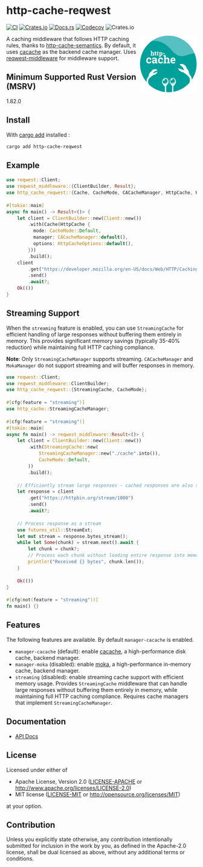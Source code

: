 # http-cache-reqwest

[![CI](https://img.shields.io/github/actions/workflow/status/06chaynes/http-cache/http-cache-reqwest.yml?label=CI&style=for-the-badge)](https://github.com/06chaynes/http-cache/actions/workflows/http-cache-reqwest.yml)
[![Crates.io](https://img.shields.io/crates/v/http-cache-reqwest?style=for-the-badge)](https://crates.io/crates/http-cache-reqwest)
[![Docs.rs](https://img.shields.io/docsrs/http-cache-reqwest?style=for-the-badge)](https://docs.rs/http-cache-reqwest)
[![Codecov](https://img.shields.io/codecov/c/github/06chaynes/http-cache?style=for-the-badge)](https://app.codecov.io/gh/06chaynes/http-cache)
![Crates.io](https://img.shields.io/crates/l/http-cache-reqwest?style=for-the-badge)

<img class="logo" align="right" src="https://raw.githubusercontent.com/06chaynes/http-cache/main/.assets/images/http-cache_logo_bluegreen.svg" height="150px" alt="the http-cache logo">

A caching middleware that follows HTTP caching rules,
thanks to [http-cache-semantics](https://github.com/kornelski/rusty-http-cache-semantics).
By default, it uses [cacache](https://github.com/zkat/cacache-rs) as the backend cache manager.
Uses [reqwest-middleware](https://github.com/TrueLayer/reqwest-middleware) for middleware support.

## Minimum Supported Rust Version (MSRV)

1.82.0

## Install

With [cargo add](https://github.com/killercup/cargo-edit#Installation) installed :

```sh
cargo add http-cache-reqwest
````

## Example

```rust
use reqwest::Client;
use reqwest_middleware::{ClientBuilder, Result};
use http_cache_reqwest::{Cache, CacheMode, CACacheManager, HttpCache, HttpCacheOptions};

#[tokio::main]
async fn main() -> Result<()> {
    let client = ClientBuilder::new(Client::new())
        .with(Cache(HttpCache {
          mode: CacheMode::Default,
          manager: CACacheManager::default(),
          options: HttpCacheOptions::default(),
        }))
        .build();
    client
        .get("https://developer.mozilla.org/en-US/docs/Web/HTTP/Caching")
        .send()
        .await?;
    Ok(())
}
```

## Streaming Support

When the `streaming` feature is enabled, you can use `StreamingCache` for efficient handling of large responses without buffering them entirely in memory. This provides significant memory savings (typically 35-40% reduction) while maintaining full HTTP caching compliance.

**Note**: Only `StreamingCacheManager` supports streaming. `CACacheManager` and `MokaManager` do not support streaming and will buffer responses in memory.

```rust
use reqwest::Client;
use reqwest_middleware::ClientBuilder;
use http_cache_reqwest::{StreamingCache, CacheMode};

#[cfg(feature = "streaming")]
use http_cache::StreamingCacheManager;

#[cfg(feature = "streaming")]
#[tokio::main]
async fn main() -> reqwest_middleware::Result<()> {
    let client = ClientBuilder::new(Client::new())
        .with(StreamingCache::new(
            StreamingCacheManager::new("./cache".into()),
            CacheMode::Default,
        ))
        .build();
        
    // Efficiently stream large responses - cached responses are also streamed
    let response = client
        .get("https://httpbin.org/stream/1000")
        .send()
        .await?;
        
    // Process response as a stream
    use futures_util::StreamExt;
    let mut stream = response.bytes_stream();
    while let Some(chunk) = stream.next().await {
        let chunk = chunk?;
        // Process each chunk without loading entire response into memory
        println!("Received {} bytes", chunk.len());
    }
    
    Ok(())
}

#[cfg(not(feature = "streaming"))]
fn main() {}
```

## Features

The following features are available. By default `manager-cacache` is enabled.

- `manager-cacache` (default): enable [cacache](https://github.com/zkat/cacache-rs), a high-performance disk cache, backend manager.
- `manager-moka` (disabled): enable [moka](https://github.com/moka-rs/moka), a high-performance in-memory cache, backend manager.
- `streaming` (disabled): enable streaming cache support with efficient memory usage. Provides `StreamingCache` middleware that can handle large responses without buffering them entirely in memory, while maintaining full HTTP caching compliance. Requires cache managers that implement `StreamingCacheManager`.

## Documentation

- [API Docs](https://docs.rs/http-cache-reqwest)

## License

Licensed under either of

- Apache License, Version 2.0
  ([LICENSE-APACHE](https://github.com/06chaynes/http-cache/blob/main/LICENSE-APACHE) or <http://www.apache.org/licenses/LICENSE-2.0>)
- MIT license
  ([LICENSE-MIT](https://github.com/06chaynes/http-cache/blob/main/LICENSE-MIT) or <http://opensource.org/licenses/MIT>)

at your option.

## Contribution

Unless you explicitly state otherwise, any contribution intentionally submitted
for inclusion in the work by you, as defined in the Apache-2.0 license, shall be
dual licensed as above, without any additional terms or conditions.
